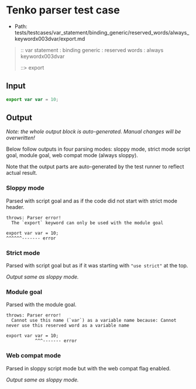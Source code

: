 # Tenko parser test case

- Path: tests/testcases/var_statement/binding_generic/reserved_words/always_keywordx003dvar/export.md

> :: var statement : binding generic : reserved words : always keywordx003dvar
>
> ::> export

## Input


`````js
export var var = 10;
`````

## Output

_Note: the whole output block is auto-generated. Manual changes will be overwritten!_

Below follow outputs in four parsing modes: sloppy mode, strict mode script goal, module goal, web compat mode (always sloppy).

Note that the output parts are auto-generated by the test runner to reflect actual result.

### Sloppy mode

Parsed with script goal and as if the code did not start with strict mode header.

`````
throws: Parser error!
  The `export` keyword can only be used with the module goal

export var var = 10;
^^^^^^------- error
`````

### Strict mode

Parsed with script goal but as if it was starting with `"use strict"` at the top.

_Output same as sloppy mode._

### Module goal

Parsed with the module goal.

`````
throws: Parser error!
  Cannot use this name (`var`) as a variable name because: Cannot never use this reserved word as a variable name

export var var = 10;
           ^^^------- error
`````


### Web compat mode

Parsed in sloppy script mode but with the web compat flag enabled.

_Output same as sloppy mode._
